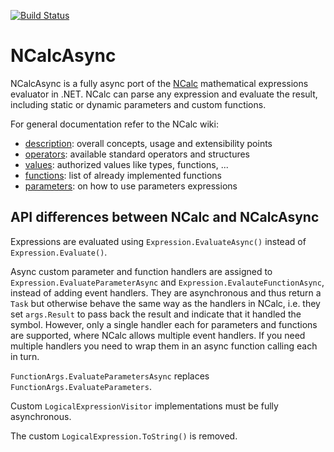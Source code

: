[![Build Status](https://dev.azure.com/ncalc-async/ncalc-async/_apis/build/status/ncalc.ncalc-async?branchName=master)](https://dev.azure.com/ncalc-async/ncalc-async/_build/latest?definitionId=1&branchName=master)

# NCalcAsync

NCalcAsync is a fully async port of the [NCalc](https://github.com/ncalc/ncalc) mathematical expressions evaluator in .NET. NCalc can parse any expression and evaluate the result, including static or dynamic parameters and custom functions.

For general documentation refer to the NCalc wiki:
* [description](https://github.com/ncalc/ncalc/wiki/Description): overall concepts, usage and extensibility points
* [operators](https://github.com/ncalc/ncalc/wiki/Operators): available standard operators and structures
* [values](https://github.com/ncalc/ncalc/wiki/Values): authorized values like types, functions, ...
* [functions](https://github.com/ncalc/ncalc/wiki/Functions): list of already implemented functions
* [parameters](https://github.com/ncalc/ncalc/wiki/Parameters): on how to use parameters expressions

## API differences between NCalc and NCalcAsync

Expressions are evaluated using `Expression.EvaluateAsync()` instead of `Expression.Evaluate()`.

Async custom parameter and function handlers are assigned to `Expression.EvaluateParameterAsync` and `Expression.EvalauteFunctionAsync`, instead of adding event handlers.  They are asynchronous and thus return a `Task` but otherwise behave the same way as the handlers in NCalc, i.e. they set `args.Result` to pass back the result and indicate that it handled the symbol.  However, only a single handler each for parameters and functions are supported, where NCalc allows multiple event handlers.  If you need multiple handlers you need to wrap them in an async function calling each in turn.

`FunctionArgs.EvaluateParametersAsync` replaces `FunctionArgs.EvaluateParameters`.

Custom `LogicalExpressionVisitor` implementations must be fully asynchronous.

The custom `LogicalExpression.ToString()` is removed.